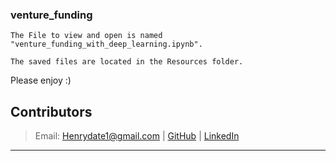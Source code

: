 ### venture_funding

    The File to view and open is named "venture_funding_with_deep_learning.ipynb".

    The saved files are located in the Resources folder. 

Please enjoy :)


## Contributors
> Email: Henrydate1@gmail.com |
> [GitHub](https://github.com/henrydate) |
> [LinkedIn](https://www.linkedin.com/in/henry-date-9356351a4/)

---
